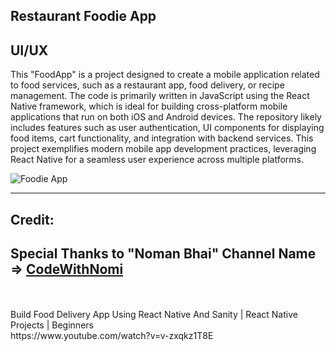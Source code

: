 ## Restaurant Foodie App
## UI/UX
 This "FoodApp" is a project designed to create a mobile application related to food services, such as a restaurant app, food delivery, or recipe management.
 The code is primarily written in JavaScript using the React Native framework, which is ideal for building cross-platform mobile applications that run on both iOS and Android devices.
The repository likely includes features such as user authentication, UI components for displaying food items, cart functionality, and integration with backend services.
This project exemplifies modern mobile app development practices, leveraging React Native for a seamless user experience across multiple platforms.
 
![Foodie App](https://github.com/user-attachments/assets/cd71c839-9e8f-414c-972f-7d5598ca9142)
<hr>
<h2> Credit: </h2>  <h2>Special Thanks to "Noman Bhai" Channel Name => <a href="https://www.youtube.com/@codewithnomi" alt="CodeWithNomi">CodeWithNomi </a> </h2>
<br> 
<br>
Build Food Delivery App Using React Native And Sanity | React Native Projects | Beginners <br>
https://www.youtube.com/watch?v=v-zxqkz1T8E
